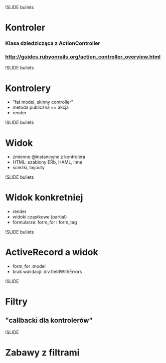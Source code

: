 !SLIDE bullets

# Kontroler
### Klasa dziedzicząca z ActionController
### http://guides.rubyonrails.org/action_controller_overview.html


!SLIDE bullets

# Kontrolery

* "fat model, skinny controller"
* metoda publiczna == akcja
* render


!SLIDE bullets

# Widok

* zmienne @instancyjne z kontrolera
* HTML: szablony ERb, HAML, inne
* ścieżki, layouty

!SLIDE bullets

# Widok konkretniej

* render
* widoki cząstkowe (partial)
* formularze: form\_for i form\_tag


!SLIDE bullets

# ActiveRecord a widok

* form_for :model
* brak walidacji: div.fieldWithErrors


!SLIDE

# Filtry

## "callbacki dla kontrolerów"


!SLIDE

# Zabawy z filtrami
